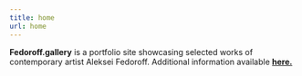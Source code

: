 ```yaml
---
title: home
url: home
---
```

**Fedoroff.gallery**  is a portfolio site showcasing selected works of contemporary artist Aleksei Fedoroff. Additional information available [**here.**](/fedoroff.github.io/home/about)
